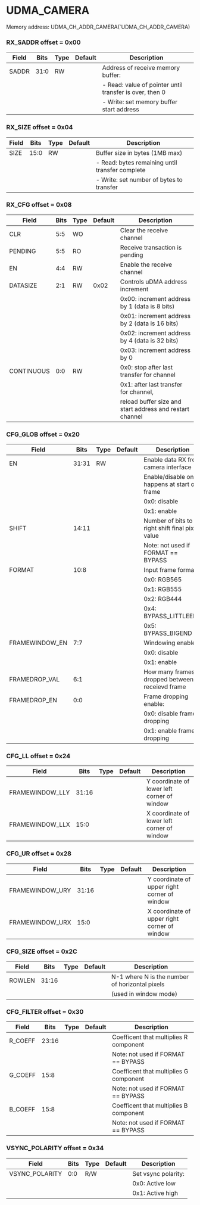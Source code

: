 # UDMA_CAMERA

Memory address: UDMA_CH_ADDR_CAMERA(`UDMA_CH_ADDR_CAMERA)




### RX_SADDR offset = 0x00

| Field      |  Bits |  Type |    Default | Description     |
| --------------------- |   --- |   --- |        --- | ------------------------- |
| SADDR      |  31:0 |    RW |            | Address of receive memory buffer: |
|            |       |       |            | - Read: value of pointer until transfer is over, then 0 |
|            |       |       |            | - Write: set memory buffer start address |

### RX_SIZE offset = 0x04

| Field      |  Bits |  Type |    Default | Description     |
| --------------------- |   --- |   --- |        --- | ------------------------- |
| SIZE       |  15:0 |    RW |            | Buffer size in bytes (1MB max) |
|            |       |       |            | - Read: bytes remaining until transfer complete |
|            |       |       |            | - Write: set number of bytes to transfer |

### RX_CFG offset = 0x08

| Field      |  Bits |  Type |    Default | Description     |
| --------------------- |   --- |   --- |        --- | ------------------------- |
| CLR        |   5:5 |    WO |            | Clear the receive channel |
| PENDING    |   5:5 |    RO |            | Receive transaction is pending |
| EN         |   4:4 |    RW |            | Enable the receive channel |
| DATASIZE   |   2:1 |    RW |       0x02 | Controls uDMA address increment |
|            |       |       |            | 0x00: increment address by 1 (data is 8 bits) |
|            |       |       |            | 0x01: increment address by 2 (data is 16 bits) |
|            |       |       |            | 0x02: increment address by 4 (data is 32 bits) |
|            |       |       |            | 0x03: increment address by 0 |
| CONTINUOUS |   0:0 |    RW |            | 0x0: stop after last transfer for channel |
|            |       |       |            | 0x1: after last transfer for channel, |
|            |       |       |            | reload buffer size and start address and restart channel |

### CFG_GLOB offset = 0x20

| Field      |  Bits |  Type |    Default | Description     |
| --------------------- |   --- |   --- |        --- | ------------------------- |
| EN         | 31:31 |    RW |            | Enable data RX from camera interface |
|            |       |       |            | Enable/disable only happens at start of frame |
|            |       |       |            | 0x0: disable    |
|            |       |       |            | 0x1: enable     |
| SHIFT      | 14:11 |       |            | Number of bits to right shift final pixel value |
|            |       |       |            | Note: not used if FORMAT == BYPASS |
| FORMAT     |  10:8 |       |            | Input frame format: |
|            |       |       |            | 0x0: RGB565     |
|            |       |       |            | 0x1: RGB555     |
|            |       |       |            | 0x2: RGB444     |
|            |       |       |            | 0x4: BYPASS_LITTLEEND |
|            |       |       |            | 0x5: BYPASS_BIGEND |
| FRAMEWINDOW_EN |   7:7 |       |            | Windowing enable: |
|            |       |       |            | 0x0: disable    |
|            |       |       |            | 0x1: enable     |
| FRAMEDROP_VAL |   6:1 |       |            | How many frames dropped between receievd frame |
| FRAMEDROP_EN |   0:0 |       |            | Frame dropping enable: |
|            |       |       |            | 0x0: disable frame dropping |
|            |       |       |            | 0x1: enable frame dropping |

### CFG_LL offset = 0x24

| Field      |  Bits |  Type |    Default | Description     |
| --------------------- |   --- |   --- |        --- | ------------------------- |
| FRAMEWINDOW_LLY | 31:16 |       |            | Y coordinate of lower left corner of window |
| FRAMEWINDOW_LLX |  15:0 |       |            | X coordinate of lower left corner of window |

### CFG_UR offset = 0x28

| Field      |  Bits |  Type |    Default | Description     |
| --------------------- |   --- |   --- |        --- | ------------------------- |
| FRAMEWINDOW_URY | 31:16 |       |            | Y coordinate of upper right corner of window |
| FRAMEWINDOW_URX |  15:0 |       |            | X coordinate of upper right corner of window |

### CFG_SIZE offset = 0x2C

| Field      |  Bits |  Type |    Default | Description     |
| --------------------- |   --- |   --- |        --- | ------------------------- |
| ROWLEN     | 31:16 |       |            | N-1 where N is the number of horizontal pixels |
|            |       |       |            | (used in window mode) |

### CFG_FILTER offset = 0x30

| Field      |  Bits |  Type |    Default | Description     |
| --------------------- |   --- |   --- |        --- | ------------------------- |
| R_COEFF    | 23:16 |       |            | Coefficent that multiplies R component |
|            |       |       |            | Note: not used if FORMAT == BYPASS |
| G_COEFF    |  15:8 |       |            | Coefficent that multiplies G component |
|            |       |       |            | Note: not used if FORMAT == BYPASS |
| B_COEFF    |  15:8 |       |            | Coefficent that multiplies B component |
|            |       |       |            | Note: not used if FORMAT == BYPASS |

### VSYNC_POLARITY offset = 0x34

| Field      |  Bits |  Type |    Default | Description     |
| --------------------- |   --- |   --- |        --- | ------------------------- |
| VSYNC_POLARITY |   0:0 |   R/W |            | Set vsync polarity: |
|            |       |       |            | 0x0: Active low |
|            |       |       |            | 0x1: Active high |

